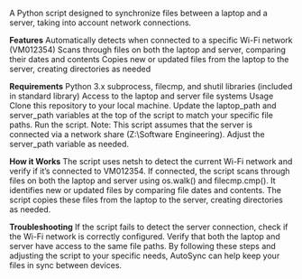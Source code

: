 A Python script designed to synchronize files between a laptop and a server, taking into account network connections.

**Features**
Automatically detects when connected to a specific Wi-Fi network (VM012354)
Scans through files on both the laptop and server, comparing their dates and contents
Copies new or updated files from the laptop to the server, creating directories as needed

**Requirements**
Python 3.x
subprocess, filecmp, and shutil libraries (included in standard library)
Access to the laptop and server file systems
Usage
Clone this repository to your local machine.
Update the laptop_path and server_path variables at the top of the script to match your specific file paths.
Run the script.
Note: This script assumes that the server is connected via a network share (Z:\Software Engineering). Adjust the server_path variable as needed.

**How it Works**
The script uses netsh to detect the current Wi-Fi network and verify if it’s connected to VM012354.
If connected, the script scans through files on both the laptop and server using os.walk() and filecmp.cmp().
It identifies new or updated files by comparing file dates and contents.
The script copies these files from the laptop to the server, creating directories as needed.

**Troubleshooting**
If the script fails to detect the server connection, check if the Wi-Fi network is correctly configured.
Verify that both the laptop and server have access to the same file paths.
By following these steps and adjusting the script to your specific needs, AutoSync can help keep your files in sync between devices.
